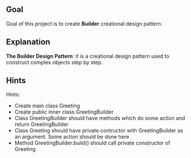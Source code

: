 ## Goal

Goal of this project is to create **Builder** creational design pattern.

## Explanation

**The Builder Design Pattern**: it is a creational design pattern used to construct complex objects step by step. 

## Hints

Hints:
* Create main class Greeting
* Create public inner class GreetingBuilder 
* Class GreetingBuilder should have methods which do some action and return GreetingBuilder
* Class Greeting should have private contructor with GreetingBuilder as an argument. Some action should be done here
* Method GreetingBuilder.build() should call private constructor of Greeting